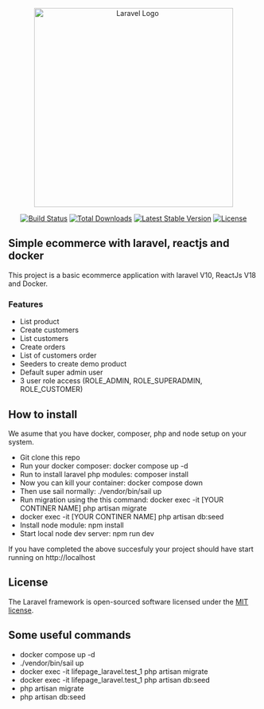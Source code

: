 <p align="center"><a href="https://laravel.com" target="_blank"><img src="https://raw.githubusercontent.com/laravel/art/master/logo-lockup/5%20SVG/2%20CMYK/1%20Full%20Color/laravel-logolockup-cmyk-red.svg" width="400" alt="Laravel Logo"></a></p>

<p align="center">
<a href="https://github.com/laravel/framework/actions"><img src="https://github.com/laravel/framework/workflows/tests/badge.svg" alt="Build Status"></a>
<a href="https://packagist.org/packages/laravel/framework"><img src="https://img.shields.io/packagist/dt/laravel/framework" alt="Total Downloads"></a>
<a href="https://packagist.org/packages/laravel/framework"><img src="https://img.shields.io/packagist/v/laravel/framework" alt="Latest Stable Version"></a>
<a href="https://packagist.org/packages/laravel/framework"><img src="https://img.shields.io/packagist/l/laravel/framework" alt="License"></a>
</p>

## Simple ecommerce with laravel, reactjs and docker

This project is a basic ecommerce application with laravel V10, ReactJs V18 and Docker.

### Features

-   List product
-   Create customers
-   List customers
-   Create orders
-   List of customers order
-   Seeders to create demo product
-   Default super admin user
-   3 user role access (ROLE_ADMIN, ROLE_SUPERADMIN, ROLE_CUSTOMER)

## How to install

We asume that you have docker, composer, php and node setup on your system.

-   Git clone this repo
-   Run your docker composer: docker compose up -d
-   Run to install laravel php modules: composer install
-   Now you can kill your container: docker compose down
-   Then use sail normally: ./vendor/bin/sail up
-   Run migration using the this command: docker exec -it [YOUR CONTINER NAME] php artisan migrate
-   docker exec -it [YOUR CONTINER NAME] php artisan db:seed
-   Install node module: npm install
-   Start local node dev server: npm run dev

If you have completed the above succesfuly your project should have start running on http://localhost

## License

The Laravel framework is open-sourced software licensed under the [MIT license](https://opensource.org/licenses/MIT).

## Some useful commands

-   docker compose up -d
-   ./vendor/bin/sail up
-   docker exec -it lifepage_laravel.test_1 php artisan migrate
-   docker exec -it lifepage_laravel.test_1 php artisan db:seed
-   php artisan migrate
-   php artisan db:seed
